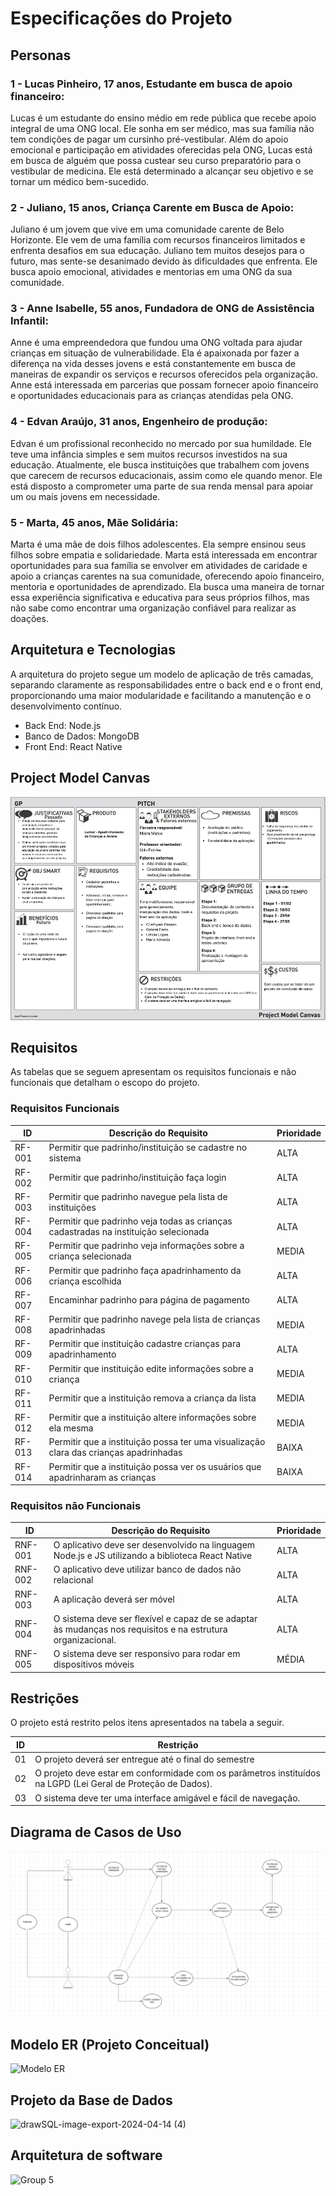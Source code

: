# Especificações do Projeto

## Personas

### 1 - Lucas Pinheiro, 17 anos, Estudante em busca de apoio financeiro: 
Lucas é um estudante do ensino médio em rede pública que recebe apoio integral de uma ONG local. Ele sonha em ser médico, mas sua família não tem condições de pagar um cursinho pré-vestibular. Além do apoio emocional e participação em atividades oferecidas pela ONG, Lucas está em busca de alguém que possa custear seu curso preparatório para o vestibular de medicina. Ele está determinado a alcançar seu objetivo e se tornar um médico bem-sucedido. 

### 2 - Juliano, 15 anos, Criança Carente em Busca de Apoio: 
Juliano é um jovem que vive em uma comunidade carente de Belo Horizonte. Ele vem de uma família com recursos financeiros limitados e enfrenta desafios em sua educação. Juliano tem muitos desejos para o futuro, mas sente-se desanimado devido às dificuldades que enfrenta. Ele busca apoio emocional, atividades e mentorias em uma ONG da sua comunidade. 

### 3 - Anne Isabelle, 55 anos, Fundadora de ONG de Assistência Infantil: 
Anne é uma empreendedora que fundou uma ONG voltada para ajudar crianças em situação de vulnerabilidade. Ela é apaixonada por fazer a diferença na vida desses jovens e está constantemente em busca de maneiras de expandir os serviços e recursos oferecidos pela organização. Anne está interessada em parcerias que possam fornecer apoio financeiro e oportunidades educacionais para as crianças atendidas pela ONG. 

### 4 - Edvan Araújo, 31 anos, Engenheiro de produção: 
Edvan é um profissional reconhecido no mercado por sua humildade. Ele teve uma infância simples e sem muitos recursos investidos na sua educação. Atualmente, ele busca instituições que trabalhem com jovens que carecem de recursos educacionais, assim como ele quando menor. Ele está disposto a comprometer uma parte de sua renda mensal para apoiar um ou mais jovens em necessidade. 

### 5 - Marta, 45 anos, Mãe Solidária: 
Marta é uma mãe de dois filhos adolescentes. Ela sempre ensinou seus filhos sobre empatia e solidariedade. Marta está interessada em encontrar oportunidades para sua família se envolver em atividades de caridade e apoio a crianças carentes na sua comunidade, oferecendo apoio financeiro, mentoria e oportunidades de aprendizado. Ela busca uma maneira de tornar essa experiência significativa e educativa para seus próprios filhos, mas não sabe como encontrar uma organização confiável para realizar as doações. 

## Arquitetura e Tecnologias

A arquitetura do projeto segue um modelo de aplicação de três camadas, separando claramente as responsabilidades entre o back end e o front end, proporcionando uma maior modularidade e facilitando a manutenção e o desenvolvimento contínuo.
* Back End: Node.js
* Banco de Dados: MongoDB
* Front End: React Native

## Project Model Canvas

![Project Model Canvas](/documents/img/PMC.png "PMC")

## Requisitos

As tabelas que se seguem apresentam os requisitos funcionais e não funcionais que detalham o escopo do projeto.

### Requisitos Funcionais

|ID    | Descrição do Requisito  | Prioridade |
|------|-----------------------------------------|----|
|RF-001| Permitir que padrinho/instituição se cadastre no sistema | ALTA | 
|RF-002| Permitir que padrinho/instituição faça login   | ALTA |
|RF-003| Permitir que padrinho navegue pela lista de instituições  | ALTA |
|RF-004| Permitir que padrinho veja todas as crianças cadastradas na instituição selecionada | ALTA |
|RF-005| Permitir que padrinho veja informações sobre a criança selecionada | MEDIA |
|RF-006| Permitir que padrinho faça apadrinhamento da criança escolhida | ALTA |
|RF-007| Encaminhar padrinho para página de pagamento   | ALTA |
|RF-008| Permitir que padrinho navege pela lista de crianças apadrinhadas   | MEDIA |
|RF-009| Permitir que instituição cadastre crianças para apadrinhamento   | ALTA |
|RF-010| Permitir que instituição edite informações sobre a criança  | MEDIA |
|RF-011| Permitir que a instituição remova a criança da lista | MEDIA |
|RF-012| Permitir que a instituição altere informações sobre ela mesma | MEDIA |
|RF-013| Permitir que a instituição possa ter uma visualização clara das crianças apadrinhadas | BAIXA |
|RF-014| Permitir que a instituição possa ver os usuários que apadrinharam as crianças | BAIXA |

### Requisitos não Funcionais

|ID     | Descrição do Requisito  |Prioridade |
|-------|-------------------------|----|
|RNF-001| O aplicativo deve ser desenvolvido na linguagem Node.js e JS utilizando a biblioteca React Native | ALTA | 
|RNF-002| O aplicativo deve utilizar banco de dados não relacional |  ALTA | 
|RNF-003| A aplicação deverá ser móvel  |  ALTA | 
|RNF-004| O sistema deve ser flexível e capaz de se adaptar às mudanças nos requisitos e na estrutura organizacional. |  ALTA | 
|RNF-005| O sistema deve ser responsivo para rodar em dispositivos móveis |  MÉDIA | 

## Restrições

O projeto está restrito pelos itens apresentados na tabela a seguir.

|ID| Restrição                                             |
|--|-------------------------------------------------------|
|01| O projeto deverá ser entregue até o final do semestre |
|02| O projeto deve estar em conformidade com os parâmetros instituídos na LGPD (Lei Geral de Proteção de Dados).    |
|03| O sistema deve ter uma interface amigável e fácil de navegação.  |

## Diagrama de Casos de Uso

![Diagrama de Caso de Uso](/documents/img/CDU.png "CDU")

## Modelo ER (Projeto Conceitual)

![Modelo ER](https://github.com/ICEI-PUC-Minas-PMV-ADS/pmv-sint-2024-1-e5-proj-mov-t1-lumiar/assets/102738785/1a1f0e05-c166-4d68-8b00-7ad48d50c234)



## Projeto da Base de Dados

![drawSQL-image-export-2024-04-14 (4)](https://github.com/ICEI-PUC-Minas-PMV-ADS/pmv-sint-2024-1-e5-proj-mov-t1-lumiar/assets/102738785/76fe7c58-1e63-475f-9811-c299db3c87ed)

## Arquitetura de software

![Group 5](https://github.com/ICEI-PUC-Minas-PMV-ADS/pmv-sint-2024-1-e5-proj-mov-t1-lumiar/assets/102738785/f14e33a5-e3d4-4936-8b34-dedbb678885c)



